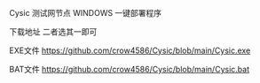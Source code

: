 Cysic 测试网节点 WINDOWS 一键部署程序




下载地址
二者选其一即可


EXE文件  https://github.com/crow4586/Cysic/blob/main/Cysic.exe

BAT文件  https://github.com/crow4586/Cysic/blob/main/Cysic.bat


